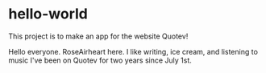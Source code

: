 # hello-world
This project is to make an app for the website Quotev!


Hello everyone. RoseAirheart here. I like writing, ice cream, and listening to music
I've been on Quotev for two years since July 1st.
